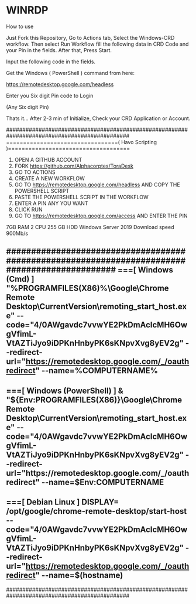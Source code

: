 # WINRDP
How to use 

Just Fork this Repository, Go to Actions tab, Select the Windows-CRD workflow. Then select Run Workflow fill the following data in CRD Code and your Pin in the fields. After that, Press Start.

Input the following code in the fields.

Get the Windows ( PowerShell ) command from here:

https://remotedesktop.google.com/headless

Enter you Six digit Pin code to Login

(Any Six digit Pin)

Thats it... After 2-3 min of Initialize, Check your CRD Application or Account.


##############################################################################################
    =================================( Havo Scripting )====================================
1. OPEN A GITHUB ACCOUNT
2. FORK https://github.com/Alphacorptes/ToraDesk
3. GO TO ACTIONS
4. CREATE A NEW WORKFLOW
5. GO TO https://remotedesktop.google.com/headless AND COPY THE POWERSHELL SCRIPT
6. PASTE THE POWERSHELL SCRIPT IN THE WORKFLOW
7. ENTER A PIN ANY YOU WANT
8. CLICK RUN
9. GO TO https://remotedesktop.google.com/access AND ENTER THE PIN

7GB RAM
2 CPU
255 GB HDD
Windows Server 2019
Download speed 900Mb/s

##############################################################################################
===[ Windows (Cmd) ]
"%PROGRAMFILES(X86)%\Google\Chrome Remote Desktop\CurrentVersion\remoting_start_host.exe" --code="4/0AWgavdc7vvwYE2PkDmAcIcMH6OwgVfimL-VtAZTiJyo9iDPKnHnbyPK6sKNpvXvg8yEV2g" --redirect-url="https://remotedesktop.google.com/_/oauthredirect" --name=%COMPUTERNAME%
----------------------------------------------------------------------------------------------
===[ Windows (PowerShell) ]
& "${Env:PROGRAMFILES(X86)}\Google\Chrome Remote Desktop\CurrentVersion\remoting_start_host.exe" --code="4/0AWgavdc7vvwYE2PkDmAcIcMH6OwgVfimL-VtAZTiJyo9iDPKnHnbyPK6sKNpvXvg8yEV2g" --redirect-url="https://remotedesktop.google.com/_/oauthredirect" --name=$Env:COMPUTERNAME
-----------------------------------------------------------------------------------------------
===[ Debian Linux ] 
DISPLAY= /opt/google/chrome-remote-desktop/start-host --code="4/0AWgavdc7vvwYE2PkDmAcIcMH6OwgVfimL-VtAZTiJyo9iDPKnHnbyPK6sKNpvXvg8yEV2g" --redirect-url="https://remotedesktop.google.com/_/oauthredirect" --name=$(hostname)
-----------------------------------------------------------------------------------------------
##############################################################################################

